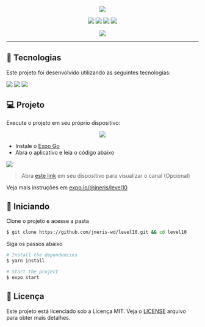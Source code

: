 <p align="center"> 
<img src="https://github.com/jneris-wd/level10/blob/master/assets/logo.svg">
</p>

<p align="center">
  <img  src="https://img.shields.io/github/license/jneris-wd/level10?color=00D2C9&labelColor=1F2C34&style=flat-square">
  <img  src="https://img.shields.io/github/languages/top/jneris-wd/level10?color=00D2C9&labelColor=1F2C34&style=flat-square">
  <img  src="https://img.shields.io/github/last-commit/jneris-wd/level10?color=00D2C9&labelColor=1F2C34&style=flat-square">
  <img  src="https://img.shields.io/github/repo-size/jneris-wd/level10?color=00D2C9&labelColor=1F2C34&style=flat-square">
</p>

<p align="center">
<img src="https://github.com/jneris-wd/plantmanager/blob/master/assets/thumbnail.png">
</p>

---

## 🧪 Tecnologias

Este projeto foi desenvolvido utilizando as seguintes tecnologias:

![](https://img.shields.io/badge/expo-41.0.1-f1f1f1?style=for-the-badge&logo=expo&labelColor=111111)
![](https://img.shields.io/badge/react-0.64.0-06bcee?style=for-the-badge&logo=react&labelColor=20232a)
![](https://img.shields.io/badge/typescript-4.0.0-3178c6?style=for-the-badge&logo=typescript&labelColor=f1f1f1)


## 💻 Projeto

Execute o projeto em seu próprio dispositivo:

<p align="center"> 
<img src="https://github.com/jneris-wd/level10/blob/master/assets/expo-thumb.jpg">
</p>

- Instale o [Expo Go](https://expo.io/client)
- Abra o aplicativo e leia o código abaixo

[<img src="https://github.com/jneris-wd/level10/blob/master/assets/expo.png">](https://expo.io/client)

> Abra [este link](exp://exp.host/@jneris/level10) em seu dispositivo para visualizar o canal (Opcional)

Veja mais instruções em [expo.io/@jneris/level10](https://expo.io/@jneris/level10)


## 🚀 Iniciando

Clone o projeto e acesse a pasta

```bash
$ git clone https://github.com/jneris-wd/level10.git && cd level10
```

Siga os passos abaixo
```bash
# Install the dependencies
$ yarn install

# Start the project
$ expo start
```

## 📝 Licença

Este projeto está licenciado sob a Licença MIT. Veja o [LICENSE](LICENSE.md) arquivo para obter mais detalhes.
